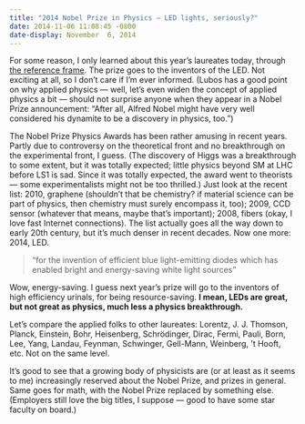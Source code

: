 ```yaml
---
title: "2014 Nobel Prize in Physics — LED lights, seriously?"
date: 2014-11-06 11:08:45 -0800
date-display: November  6, 2014
---
```

For some reason, I only learned about this year’s laureates today, through [the reference frame](http://motls.blogspot.com/2014/11/ex-employer-wont-meet-blue-led-nobel.html). The prize goes to the inventors of the LED. Not exciting at all, so I don’t care if I’m ever informed. (Lubos has a good point on why applied physics — well, let’s even widen the concept of applied physics a bit — should not surprise anyone when they appear in a Nobel Prize announcement: “After all, Alfred Nobel might have very well considered his dynamite to be a discovery in physics, too.”)

The Nobel Prize Physics Awards has been rather amusing in recent years. Partly due to controversy on the theoretical front and no breakthrough on the experimental front, I guess. (The discovery of Higgs was a breakthrough to some extent, but it was totally expected; little physics beyond SM at LHC before LS1 is sad. Since it was totally expected, the award went to theorists — some experimentalists might not be too thrilled.) Just look at the recent list: 2010, graphene (shouldn’t that be chemistry? if material science can be part of physics, then chemistry must surely encompass it, too); 2009, CCD sensor (whatever that means, maybe that’s important); 2008, fibers (okay, I love fast Internet connections). The list actually goes all the way down to early 20th century, but it’s much denser in recent decades. Now one more: 2014, LED.

> “for the invention of efficient blue light-emitting diodes which has enabled bright and energy-saving white light sources”

Wow, energy-saving. I guess next year’s prize will go to the inventors of high efficiency urinals, for being resource-saving.
**I mean, LEDs are great, but not great as physics, much less a physics breakthrough.**

Let’s compare the applied folks to other laureates: Lorentz, J. J. Thomson, Planck, Einstein, Bohr, Heisenberg, Schrödinger, Dirac, Fermi, Pauli, Born, Lee, Yang, Landau, Feynman, Schwinger, Gell-Mann, Weinberg, ’t Hooft, etc. Not on the same level.

It’s good to see that a growing body of physicists are (or at least as it seems to me) increasingly reserved about the Nobel Prize, and prizes in general. Same goes for math, with the Nobel Prize replaced by something else. (Employers still love the big titles, I suppose — good to have some star faculty on board.)
